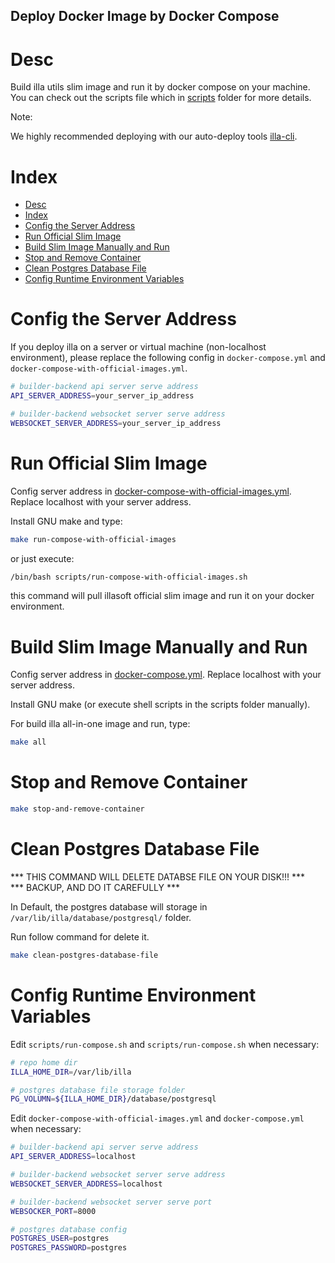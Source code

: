 Deploy Docker Image by Docker Compose
-------------------------------------


# Desc

Build illa utils slim image and run it by docker compose on your machine.  
You can check out the scripts file which in [scripts](./scripts/) folder for more details.

Note:

We highly recommended deploying with our auto-deploy tools [illa-cli](https://github.com/illacloud/illa).



# Index

- [Desc](#desc)
- [Index](#index)
- [Config the Server Address](#config-the-server-address)
- [Run Official Slim Image](#run-official-slim-image)
- [Build Slim Image Manually and Run](#build-slim-image-manually-and-run)
- [Stop and Remove Container](#stop-and-remove-container)
- [Clean Postgres Database File](#clean-postgres-database-file)
- [Config Runtime Environment Variables](#config-runtime-environment-variables)

# Config the Server Address

If you deploy illa on a server or virtual machine (non-localhost environment), please replace the following config in ```docker-compose.yml``` and ```docker-compose-with-official-images.yml```.

```sh
# builder-backend api server serve address
API_SERVER_ADDRESS=your_server_ip_address

# builder-backend websocket server serve address
WEBSOCKET_SERVER_ADDRESS=your_server_ip_address

```

# Run Official Slim Image

Config server address in [docker-compose-with-official-images.yml](docker-compose-with-official-images.yml).  Replace localhost with your server address.

Install GNU make and type: 

```sh
make run-compose-with-official-images
```

or just execute:

```sh
/bin/bash scripts/run-compose-with-official-images.sh
```

this command will pull illasoft official slim image and run it on your docker environment.


# Build Slim Image Manually and Run

Config server address in [docker-compose.yml](docker-compose.yml).  Replace localhost with your server address.

Install GNU make (or execute shell scripts in the scripts folder manually). 

For build illa all-in-one image and run, type:

```sh
make all
```

# Stop and Remove Container


```sh
make stop-and-remove-container
```


# Clean Postgres Database File

*** THIS COMMAND WILL DELETE DATABSE FILE ON YOUR DISK!!! ***  
*** BACKUP, AND DO IT CAREFULLY ***  

In Default, the postgres database will storage in ```/var/lib/illa/database/postgresql/``` folder.

Run follow command for delete it.

```sh
make clean-postgres-database-file
```


# Config Runtime Environment Variables

Edit ```scripts/run-compose.sh``` and ```scripts/run-compose.sh```  when necessary:

```sh
# repo home dir
ILLA_HOME_DIR=/var/lib/illa

# postgres database file storage folder
PG_VOLUMN=${ILLA_HOME_DIR}/database/postgresql

```

Edit ```docker-compose-with-official-images.yml``` and ```docker-compose.yml```  when necessary:

```sh
# builder-backend api server serve address
API_SERVER_ADDRESS=localhost

# builder-backend websocket server serve address
WEBSOCKET_SERVER_ADDRESS=localhost

# builder-backend websocket server serve port
WEBSOCKER_PORT=8000

# postgres database config
POSTGRES_USER=postgres
POSTGRES_PASSWORD=postgres

```
